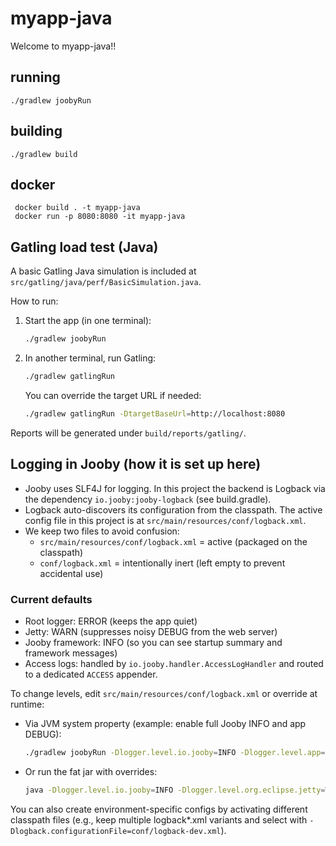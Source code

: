 # myapp-java

Welcome to myapp-java!!

## running

    ./gradlew joobyRun

## building

    ./gradlew build

## docker

     docker build . -t myapp-java
     docker run -p 8080:8080 -it myapp-java

## Gatling load test (Java)

A basic Gatling Java simulation is included at `src/gatling/java/perf/BasicSimulation.java`.

How to run:

1. Start the app (in one terminal):

   ```bash
   ./gradlew joobyRun
   ```

2. In another terminal, run Gatling:

   ```bash
   ./gradlew gatlingRun
   ```

   You can override the target URL if needed:

   ```bash
   ./gradlew gatlingRun -DtargetBaseUrl=http://localhost:8080
   ```

Reports will be generated under `build/reports/gatling/`.

## Logging in Jooby (how it is set up here)

- Jooby uses SLF4J for logging. In this project the backend is Logback via the dependency `io.jooby:jooby-logback` (see build.gradle).
- Logback auto-discovers its configuration from the classpath. The active config file in this project is at `src/main/resources/conf/logback.xml`.
- We keep two files to avoid confusion:
  - `src/main/resources/conf/logback.xml` = active (packaged on the classpath)
  - `conf/logback.xml` = intentionally inert (left empty to prevent accidental use)

### Current defaults
- Root logger: ERROR (keeps the app quiet)
- Jetty: WARN (suppresses noisy DEBUG from the web server)
- Jooby framework: INFO (so you can see startup summary and framework messages)
- Access logs: handled by `io.jooby.handler.AccessLogHandler` and routed to a dedicated `ACCESS` appender.

To change levels, edit `src/main/resources/conf/logback.xml` or override at runtime:

- Via JVM system property (example: enable full Jooby INFO and app DEBUG):

  ```bash
  ./gradlew joobyRun -Dlogger.level.io.jooby=INFO -Dlogger.level.app=DEBUG
  ```

- Or run the fat jar with overrides:

  ```bash
  java -Dlogger.level.io.jooby=INFO -Dlogger.level.org.eclipse.jetty=WARN -jar build/libs/myapp-java-*-all.jar
  ```

You can also create environment-specific configs by activating different classpath files (e.g., keep multiple logback*.xml variants and select with `-Dlogback.configurationFile=conf/logback-dev.xml`).
